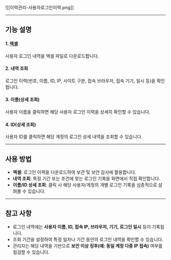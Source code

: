 
![[이력관리-사용자로그인이력.png]]

---
## 기능 설명

#### 1. [엑셀](엑셀.md)  
사용자 로그인 내역을 엑셀 파일로 다운로드합니다.

#### 2. 내역 조회  
로그인 이력(번호, 이름, ID, IP, 사이트 구분, 접속 브라우저, 접속 기기, 일시 등)을 확인합니다.

#### 3. 이름(상세 조회)  
사용자 이름을 클릭하면 해당 사용자 로그인 이력을 상세히 확인할 수 있습니다.

#### 4. ID(상세 조회)  
사용자 ID를 클릭하면 해당 계정의 로그인 상세 내역을 조회할 수 있습니다.

---

## 사용 방법
- **엑셀**: 로그인 이력을 다운로드하여 보관 및 보안 감사에 활용합니다.  
- **내역 조회**: 특정 기간 또는 조건에 맞는 로그인 기록을 화면에서 직접 확인합니다.  
- **이름/ID 상세 조회**: 클릭 시 해당 사용자/계정의 개별 로그인 기록을 심층적으로 살펴볼 수 있습니다.  

---

## 참고 사항
- 로그인 내역에는 **사용자 이름, ID, 접속 IP, 브라우저, 기기, 로그인 일시** 등이 기록됩니다.  
- 조회 기간을 설정하여 특정 일자나 기간 동안의 로그인 내역을 확인할 수 있습니다.  
- 관리자는 해당 내역을 기반으로 **보안 이상 징후(예: 동일 계정 다중 IP 접속)** 여부를 점검할 수 있습니다.  
